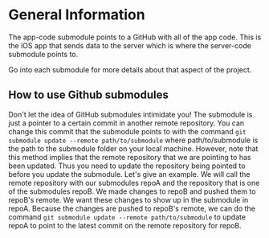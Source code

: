 # General Information

The app-code submodule points to a GitHub with all of the app code. This is the iOS app that sends data to the server which is where the server-code submodule points to.

Go into each submodule for more details about that aspect of the project. 

## How to use Github submodules
Don't let the idea of GitHub submodules intimidate you! The submodule is just a pointer to a certain commit in another remote repository. You can change this commit that the submodule points to with the command `git submodule update --remote path/to/submodule` where path/to/submodule is the path to the submodule folder on your local machine.  However, note that this method implies that the remote repository that we are pointing to has been updated. Thus you need to update the repository being pointed to before you update the submodule. Let's give an example. We will call the remote repository with our submodules repoA and the repository that is one of the submodules repoB. We made changes to repoB and pushed them to repoB's remote. We want these changes to show up in the submodule in repoA. Because the changes are pushed to repoB's remote, we can do the command `git submodule update --remote path/to/submodule` to update repoA to point to the latest commit on the remote repository for repoB.

